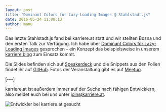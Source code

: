 ```yaml
---
layout: post
title: "Dominant Colors for Lazy-Loading Images @ Stahlstadt.js"
date: 2016-05-24 11:08:13
author: manu
---
```

Das letzte Stahlstadt.js fand bei karriere.at statt und wir stellten Bosna und den ersten Talk zur Verfügung. Ich habe über [Dominant Colors for Lazy-Loading Images](https://manu.ninja/dominant-colors-for-lazy-loading-images) gesprochen – ein Konzept das beispielsweise in unserem [karriere.blog](http://www.karriere.at/blog/) zum Einsatz kommt.

Die Slides befinden sich auf [Speakerdeck](https://speakerdeck.com/lorti/dominant-colors-for-lazy-loading-images) und die Snippets aus den Folien findet ihr auf [GitHub](https://github.com/Lorti/dominant-colors-snippets). Fotos der Veranstaltung gibt es auf [Meetup](http://www.meetup.com/de-DE/stahlstadt-js/photos/26988758/).


<script async class="speakerdeck-embed" data-id="fd2ee88b250b4685a2d4cee43ba7cf86" data-ratio="1.77777777777778" src="//speakerdeck.com/assets/embed.js"></script>


[---]

karriere.at ist außerdem immer auf der Suche nach fähigen Entwicklern, also meldet euch bei uns unter [join@karriere.at](mailto:join@karriere.at).

![Entwickler bei karriere.at gesucht](http://i.imgur.com/I8bTa73.png)
